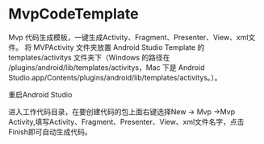 # MvpCodeTemplate
Mvp 代码生成模板，一键生成Activity、Fragment、Presenter、View、xml文件。
将 MVPActivity 文件夹放置 Android Studio Template 的 templates/activitys 文件夹下（Windows 的路径在 /plugins/android/lib/templates/activitys，Mac 下是 Android Studio.app/Contents/plugins/android/lib/templates/activitys。）。

重启Android Studio

进入工作代码目录，在要创建代码的包上面右键选择New -> Mvp ->Mvp Activity,填写Activity、Fragment、Presenter、View、xml文件名字，点击Finish即可自动生成代码。
